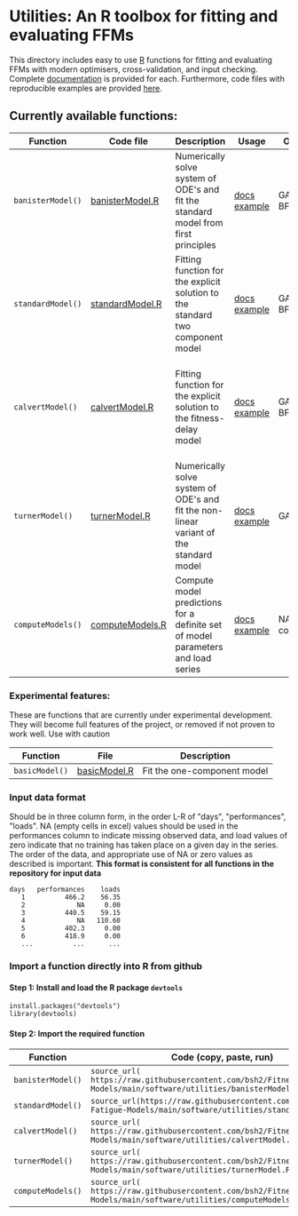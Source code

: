 # Utilities: An R toolbox for fitting and evaluating FFMs

This directory includes easy to use [R](https://www.r-project.org/) functions for fitting and evaluating FFMs with modern optimisers, cross-validation, and input checking. Complete [documentation](documentation/utilities_documentation.pdf) is provided for each. Furthermore, code files with reproducible examples are provided [here](documentation/code_examples).

## Currently available functions:

| Function | Code file | Description | Usage | Optimiser | Features |
|-|-|-|-|-|-|
| `banisterModel()` | [banisterModel.R](banisterModel.R) | Numerically solve system of ODE's and fit the standard model from first principles | [docs]() [example]() | GA or L-BFGS-B | Bounds, estimation of initial conditions, cross validation, genetic algorithms |
| `standardModel()` | [standardModel.R](standardModel.R) | Fitting function for the explicit solution to the standard two component model | [docs]() [example]() | GA or L-BFGS-B | Bounds, include estimation of initial components, cross validation, genetic algorithms |
| `calvertModel()` | [calvertModel.R](calvertModel.R) | Fitting function for the explicit solution to the fitness-delay model | [docs]() [example]() | GA or L-BFGS-B | Bounds, include estimation of initial components, cross validation, genetic algorithms |
| `turnerModel()` | [turnerModel.R](turnerModel.R) | Numerically solve system of ODE's and fit the non-linear variant of the standard model | [docs]() [example]() | GA | Bounds, estimation of initial conditions, cross validation |
| `computeModels()` | [computeModels.R](computeModels.R) | Compute model predictions for a definite set of model parameters and load series | [docs]() [example]() | NA - Simple computation | Compute with or without initial traces for discrete models |

### Experimental features:

These are functions that are currently under experimental development. They will become full features of the project, or removed if not proven to work well. Use with caution

| Function | File | Description | 
|-|-|-|
| `basicModel()` | [basicModel.R](basicModel.R) | Fit the one-component model

### Input data format

Should be in three column form, in the order L-R of "days", "performances", "loads". NA (empty cells in excel) values should be used in the performances column to indicate missing observed data, and load values of zero indicate that no training has taken place on a given day in the series. The order of the data, and appropriate use of NA or zero values as described is important. **This format is consistent for all functions in the repository for input data**

    days   performances    loads
       1          466.2    56.35
       2             NA     0.00
       3          440.5    59.15
       4             NA   110.60
       5          402.3     0.00
       6          418.9     0.00
       ...          ...      ...


### Import a function directly into R from github

#### Step 1: Install and load the R package `devtools`

    install.packages("devtools")
    library(devtools)

#### Step 2: Import the required function

| Function | Code (copy, paste, run) |
|-|-|
| `banisterModel()` | `source_url( https://raw.githubusercontent.com/bsh2/Fitness-Fatigue-Models/main/software/utilities/banisterModel.R )` |
| `standardModel()` | `source_url(https://raw.githubusercontent.com/bsh2/Fitness-Fatigue-Models/main/software/utilities/standardModel.R)` |
| `calvertModel()` | `source_url( https://raw.githubusercontent.com/bsh2/Fitness-Fatigue-Models/main/software/utilities/calvertModel.R )` |
| `turnerModel()` | `source_url( https://raw.githubusercontent.com/bsh2/Fitness-Fatigue-Models/main/software/utilities/turnerModel.R )` |
| `computeModels()` | `source_url( https://raw.githubusercontent.com/bsh2/Fitness-Fatigue-Models/main/software/utilities/computeModels.R )` |